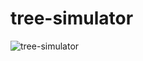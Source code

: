 # tree-simulator
![tree-simulator](https://github.com/Wagomu056/tree-simulator/assets/28666959/3028fc37-031f-4e6e-bbdf-a7a256c7fb65)
